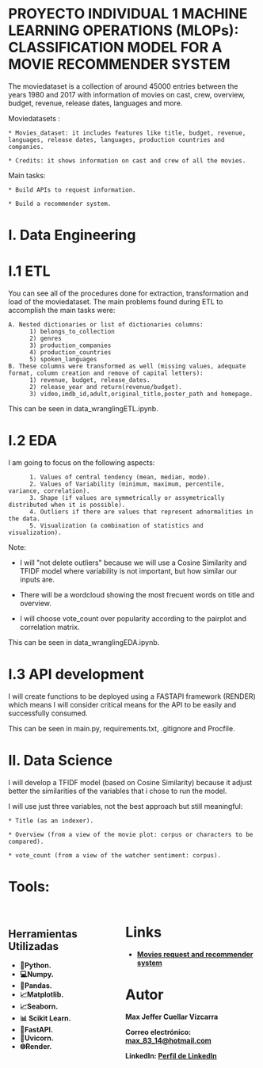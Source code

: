 # PROYECTO INDIVIDUAL 1 MACHINE LEARNING OPERATIONS (MLOPs): CLASSIFICATION MODEL FOR A MOVIE RECOMMENDER SYSTEM

The moviedataset is a collection of around 45000 entries between the years 1980 and 2017 with information of movies on cast, crew, overview, budget, revenue, release dates, languages and more. 

Moviedatasets :

    * Movies_dataset: it includes features like title, budget, revenue, languages, release dates, languages, production countries and companies.
    
    * Credits: it shows information on cast and crew of all the movies.

Main tasks:

    * Build APIs to request information.
    
    * Build a recommender system.

# I. Data Engineering

# I.1 ETL

You can see all of the procedures done for extraction, transformation and load of the moviedataset.
The main problems found during ETL to accomplish the main tasks were:

    A. Nested dictionaries or list of dictionaries columns: 
          1) belongs_to_collection
          2) genres 
          3) production_companies
          4) production_countries
          5) spoken_languages 
    B. These columns were transformed as well (missing values, adequate format, column creation and remove of capital letters):
          1) revenue, budget, release_dates.
          2) release_year and return(revenue/budget).
          3) video,imdb_id,adult,original_title,poster_path and homepage.
          
This can be seen in data_wranglingETL.ipynb.

# I.2 EDA

I am going to focus on the following aspects: 
 
          1. Values of central tendency (mean, median, mode).
          2. Values of Variability (minimum, maximum, percentile, variance, correlation).
          3. Shape (if values are symmetrically or assymetrically distributed when it is possible).
          4. Outliers if there are values that represent adnormalities in the data. 
          5. Visualization (a combination of statistics and visualization).

Note: 

   * I will "not delete outliers" because we will use a Cosine Similarity and TFIDF model where variability is not important, 
     but how similar our inputs are.
     
   * There will be a wordcloud showing the most frecuent words on title and overview.
     
   * I will choose vote_count over popularity according to the pairplot and correlation matrix. 

This can be seen in data_wranglingEDA.ipynb.

# I.3 API development

I will create functions to be deployed using a FASTAPI framework (RENDER) which means I will consider critical means for the API to be easily and successfully consumed. 

This can be seen in main.py, requirements.txt, .gitignore and Procfile.

# II. Data Science

I will develop a TFIDF model (based on Cosine Similarity) because it adjust better the similarities of the variables that i chose 
to run the model.

I will use just three variables, not the best approach but still meaningful:

    * Title (as an indexer).
    
    * Overview (from a view of the movie plot: corpus or characters to be compared).
    
    * vote_count (from a view of the watcher sentiment: corpus).


# Tools:
<div style="display:flex; align-items:center;">
  <div style="width:50%; padding-right:20px;">
    <h2>Herramientas Utilizadas</h2>
    <ul style="text-align: justify;">
      <li><b>🐍Python.</li>
      <li><b>💻Numpy.</li>
      <li>🐼Pandas.<b></li>
      <li><b>📈Matplotlib.</li>
      <li><b>📈Seaborn.</li>
      <li><b>📊 Scikit Learn.</li>
      <li><b>📳FastAPI.</li>
      <li><b>🦄Uvicorn.</li>
      <li><b>🌐Render.</li>
    </ul>
  </div>
 

# Links
- [Movies request and recommender system](https://first-project-deploy11.onrender.com)


# Autor

Max Jeffer Cuellar Vizcarra

Correo electrónico: max_83_14@hotmail.com

LinkedIn: [Perfil de LinkedIn](https://www.linkedin.com/in/max-jeffer-cuellar-vizcarra-25197433/)


          






